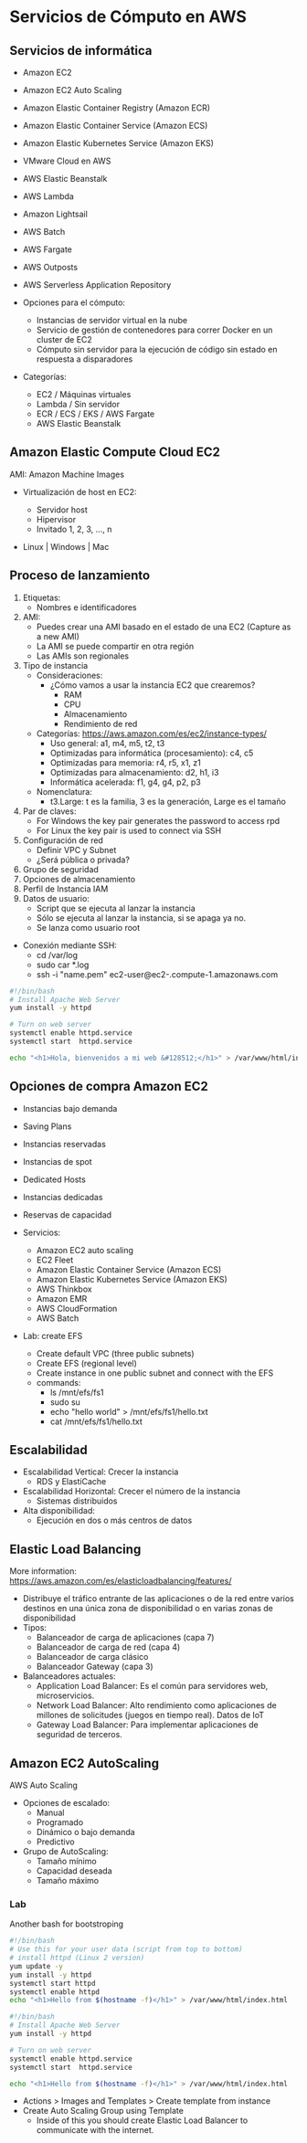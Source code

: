 # Servicios de Cómputo en AWS

## Servicios de informática

* Amazon EC2
* Amazon EC2 Auto Scaling
* Amazon Elastic Container Registry (Amazon ECR)
* Amazon Elastic Container Service (Amazon ECS)
* Amazon Elastic Kubernetes Service (Amazon EKS)
* VMware Cloud en AWS
* AWS Elastic Beanstalk
* AWS Lambda
* Amazon Lightsail
* AWS Batch
* AWS Fargate
* AWS Outposts
* AWS Serverless Application Repository

* Opciones para el cómputo:
    * Instancias de servidor virtual en la nube
    * Servicio de gestión de contenedores para correr Docker en un cluster de EC2
    * Cómputo sin servidor para la ejecución de código sin estado en respuesta a disparadores

* Categorías:
    * EC2 / Máquinas virtuales
    * Lambda / Sin servidor
    * ECR / ECS / EKS / AWS Fargate 
    * AWS Elastic Beanstalk

## Amazon Elastic Compute Cloud EC2

AMI: Amazon Machine Images

* Virtualización de host en EC2:
    * Servidor host
    * Hipervisor
    * Invitado 1, 2, 3, ..., n

* Linux | Windows | Mac

## Proceso de lanzamiento

1. Etiquetas:
    * Nombres e identificadores
2. AMI:
    * Puedes crear una AMI basado en el estado de una EC2 (Capture as a new AMI)
    * La AMI se puede compartir en otra región
    * Las AMIs son regionales
3. Tipo de instancia
    * Consideraciones:
        * ¿Cómo vamos a usar la instancia EC2 que crearemos?
            * RAM
            * CPU
            * Almacenamiento
            * Rendimiento de red
    * Categorías: https://aws.amazon.com/es/ec2/instance-types/
        * Uso general: a1, m4, m5, t2, t3
        * Optimizadas para informática (procesamiento): c4, c5
        * Optimizadas para memoria: r4, r5, x1, z1
        * Optimizadas para almacenamiento: d2, h1, i3
        * Informática acelerada: f1, g4, g4, p2, p3
    * Nomenclatura:
        * t3.Large: t es la familia, 3 es la generación, Large es el tamaño
4. Par de claves:
    * For Windows the key pair generates the password to access rpd
    * For Linux the key pair is used to connect via SSH
5. Configuración de red
    * Definir VPC y Subnet
    * ¿Será pública o privada?
6. Grupo de seguridad
7. Opciones de almacenamiento
8. Perfil de Instancia IAM
9. Datos de usuario:
    * Script que se ejecuta al lanzar la instancia
    * Sólo se ejecuta al lanzar la instancia, si se apaga ya no.
    * Se lanza como usuario root

* Conexión mediante SSH:
    * cd /var/log
    * sudo car *.log
    * ssh -i "name.pem" ec2-user@ec2-.compute-1.amazonaws.com

```bash
#!/bin/bash
# Install Apache Web Server
yum install -y httpd

# Turn on web server
systemctl enable httpd.service
systemctl start  httpd.service

echo "<h1>Hola, bienvenidos a mi web &#128512;</h1>" > /var/www/html/index.html
```

## Opciones de compra Amazon EC2

* Instancias bajo demanda
* Saving Plans
* Instancias reservadas
* Instancias de spot
* Dedicated Hosts
* Instancias dedicadas
* Reservas de capacidad

* Servicios:
    * Amazon EC2 auto scaling
    * EC2 Fleet
    * Amazon Elastic Container Service (Amazon ECS)
    * Amazon Elastic Kubernetes Service (Amazon EKS)
    * AWS Thinkbox
    * Amazon EMR
    * AWS CloudFormation
    * AWS Batch

* Lab: create EFS
    * Create default VPC (three public subnets)
    * Create EFS (regional level)
    * Create instance in one public subnet and connect with the EFS
    * commands:
        * ls /mnt/efs/fs1
        * sudo su
        * echo "hello world" > /mnt/efs/fs1/hello.txt
        * cat /mnt/efs/fs1/hello.txt

## Escalabilidad

* Escalabilidad Vertical: Crecer la instancia
    * RDS y ElastiCache
* Escalabilidad Horizontal: Crecer el número de la instancia
    * Sistemas distribuidos
* Alta disponibilidad:
    * Ejecución en dos o más centros de datos

## Elastic Load Balancing

More information: https://aws.amazon.com/es/elasticloadbalancing/features/

* Distribuye el tráfico entrante de las aplicaciones o de la red entre varios destinos en una única zona de disponibilidad o en varias zonas de disponibilidad
* Tipos:
    * Balanceador de carga de aplicaciones (capa 7)
    * Balanceador de carga de red (capa 4)
    * Balanceador de carga clásico 
    * Balanceador Gateway (capa 3)
* Balanceadores actuales:
    * Application Load Balancer: Es el común para servidores web, microservicios. 
    * Network Load Balancer: Alto rendimiento como aplicaciones de millones de solicitudes (juegos en tiempo real). Datos de IoT
    * Gateway Load Balancer: Para implementar aplicaciones de seguridad de terceros. 

## Amazon EC2 AutoScaling

AWS Auto Scaling

* Opciones de escalado:
    * Manual
    * Programado
    * Dinámico o bajo demanda
    * Predictivo
* Grupo de AutoScaling:
    * Tamaño mínimo
    * Capacidad deseada
    * Tamaño máximo

### Lab

Another bash for bootstroping

```bash
#!/bin/bash
# Use this for your user data (script from top to bottom)
# install httpd (Linux 2 version)
yum update -y
yum install -y httpd
systemctl start httpd
systemctl enable httpd
echo "<h1>Hello from $(hostname -f)</h1>" > /var/www/html/index.html
```

```bash
#!/bin/bash
# Install Apache Web Server
yum install -y httpd

# Turn on web server
systemctl enable httpd.service
systemctl start  httpd.service

echo "<h1>Hello from $(hostname -f)</h1>" > /var/www/html/index.html
```

* Actions > Images and Templates > Create template from instance
* Create Auto Scaling Group using Template
    * Inside of this you should create Elastic Load Balancer to communicate with the internet.

